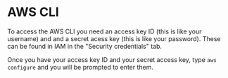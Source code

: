 # AWS CLI

To access the AWS CLI you need an access key ID (this is like your username) and and a secret acess key (this is like your password). These can be found in IAM in the "Security credentials" tab.

Once you have your access key ID and your secret access key, type `aws configure` and you will be prompted to enter them.
